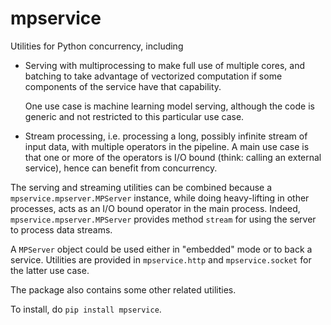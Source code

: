 # mpservice

Utilities for Python concurrency, including

- Serving with multiprocessing to make full use of multiple cores,
  and batching to take advantage of vectorized computation if some
  components of the service have that capability.

  One use case is machine learning model serving, although the code is generic and not restricted to this particular use case.

- Stream processing, i.e. processing a long, possibly infinite stream
  of input data, with multiple operators in the pipeline. A main use case
  is that one or more of the operators is I/O bound (think: calling an external
  service), hence can benefit from concurrency.

The serving and streaming utilities can be combined because a `mpservice.mpserver.MPServer` instance,
while doing heavy-lifting in other processes, acts as an
I/O bound operator in the main process. Indeed, `mpservice.mpserver.MPServer` provides method `stream`
for using the server to process data streams.

A `MPServer` object could be used either in "embedded" mode or to back a service.
Utilities are provided in `mpservice.http` and `mpservice.socket` for the latter use case.

The package also contains some other related utilities.

To install, do `pip install mpservice`.
